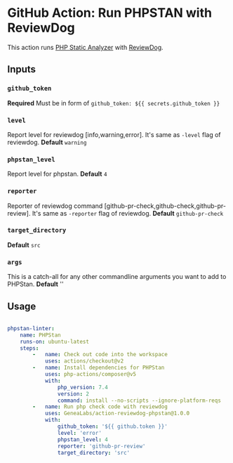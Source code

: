 # GitHub Action: Run PHPSTAN with ReviewDog
This action runs [PHP Static Analyzer](https://phpstan.org) with [ReviewDog](https://github.com/reviewdog/reviewdog).

## Inputs
### `github_token`
**Required** Must be in form of `github_token: ${{ secrets.github_token }}`

### `level`
Report level for reviewdog [info,warning,error]. It's same as `-level` flag of reviewdog.
**Default** `warning`

### `phpstan_level`
Report level for phpstan.
**Default** `4`

### `reporter`
Reporter of reviewdog command [github-pr-check,github-check,github-pr-review]. It's same as `-reporter` flag of reviewdog.
**Default** `github-pr-check`

### `target_directory`
**Default** `src`

### `args`
This is a catch-all for any other commandline arguments you want to add to PHPStan.
**Default** ''

## Usage
```yml

phpstan-linter:
    name: PHPStan
    runs-on: ubuntu-latest
    steps:
        -   name: Check out code into the workspace
            uses: actions/checkout@v2
        -   name: Install dependencies for PHPStan
            uses: php-actions/composer@v5
            with:
                php_version: 7.4
                version: 2
                command: install --no-scripts --ignore-platform-reqs
        -   name: Run php check code with reviewdog
            uses: GeneaLabs/action-reviewdog-phpstan@1.0.0
            with:
                github_token: '${{ github.token }}'
                level: 'error'
                phpstan_level: 4
                reporter: 'github-pr-review'
                target_directory: 'src'
```
